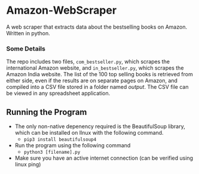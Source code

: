 # Amazon-WebScraper
A web scraper that extracts data about the bestselling books on Amazon. Written in python.

### Some Details
The repo includes two files, `com_bestseller.py`, which scrapes the international Amazon website, and `in_bestseller.py`, which scrapes the Amazon India website. The list of the 100 top selling books is retrieved from either side, even if the results are on separate pages on Amazon, and compiled into a CSV file stored in a folder named *output*. The CSV file can be viewed in any spreadsheet application. 

## Running the Program

- The only non-native depenency required is the BeautifulSoup library, which can be installed on lInux with the following command.
  - `pip3 install beautifulsoup4`
- Run the program using the following command
  - `python3 [filename].py`
- Make sure you have an active internet connection (can be verified using linux ping)
